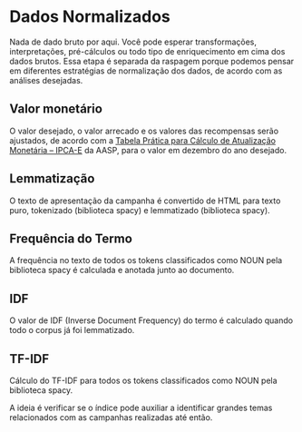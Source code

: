 # Dados Normalizados

Nada de dado bruto por aqui. Você pode esperar transformações, interpretações,
pré-cálculos ou todo tipo de enriquecimento em cima dos dados brutos. Essa etapa
é separada da raspagem porque podemos pensar em diferentes estratégias de
normalização dos dados, de acordo com as análises desejadas.

## Valor monetário

O valor desejado, o valor arrecado e os valores das recompensas serão ajustados,
de acordo com a [Tabela Prática para Cálculo de Atualização Monetária – IPCA-E](https://www.aasp.org.br/suporte-profissional/indices-economicos/indices-judiciais/tabela-pratica-para-calculo-de-atualizacao-monetaria-ipca-e/)
da AASP, para o valor em dezembro do ano desejado.

## Lemmatização

O texto de apresentação da campanha é convertido de HTML para texto puro,
tokenizado (biblioteca spacy) e lemmatizado (biblioteca spacy).

## Frequência do Termo

A frequência no texto de todos os tokens classificados como NOUN pela
biblioteca spacy é calculada e anotada junto ao documento.

## IDF

O valor de IDF (Inverse Document Frequency) do termo é calculado quando
todo o corpus já foi lemmatizado.

## TF-IDF

Cálculo do TF-IDF para todos os tokens classificados como NOUN pela
biblioteca spacy.

A ideia é verificar se o índice pode auxiliar a identificar grandes temas
relacionados com as campanhas realizadas até então.
